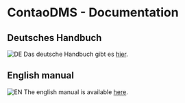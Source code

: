 # ContaoDMS - Documentation

## Deutsches Handbuch

![DE](de.png) Das deutsche Handbuch gibt es [hier](de).

## English manual

![EN](en.png) The english manual is available [here](en).